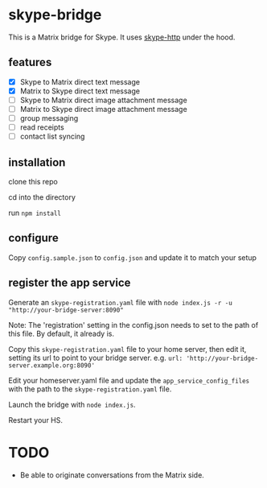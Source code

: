 # skype-bridge

This is a Matrix bridge for Skype. It uses [skype-http](https://github.com/ocilo/skype-http) under the hood.

## features

- [x] Skype to Matrix direct text message
- [x] Matrix to Skype direct text message
- [ ] Skype to Matrix direct image attachment message
- [ ] Matrix to Skype direct image attachment message
- [ ] group messaging
- [ ] read receipts
- [ ] contact list syncing

## installation

clone this repo

cd into the directory

run `npm install`

## configure

Copy `config.sample.json` to `config.json` and update it to match your setup

## register the app service

Generate an `skype-registration.yaml` file with `node index.js -r -u "http://your-bridge-server:8090"`

Note: The 'registration' setting in the config.json needs to set to the path of this file. By default, it already is.

Copy this `skype-registration.yaml` file to your home server, then edit it, setting its url to point to your bridge server. e.g. `url: 'http://your-bridge-server.example.org:8090'`

Edit your homeserver.yaml file and update the `app_service_config_files` with the path to the `skype-registration.yaml` file.

Launch the bridge with ```node index.js```.

Restart your HS.

# TODO
* Be able to originate conversations from the Matrix side.
